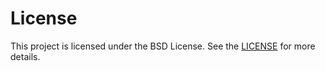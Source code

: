 # License

This project is licensed under the BSD License. See the [LICENSE](./LICENSE)
for more details.
